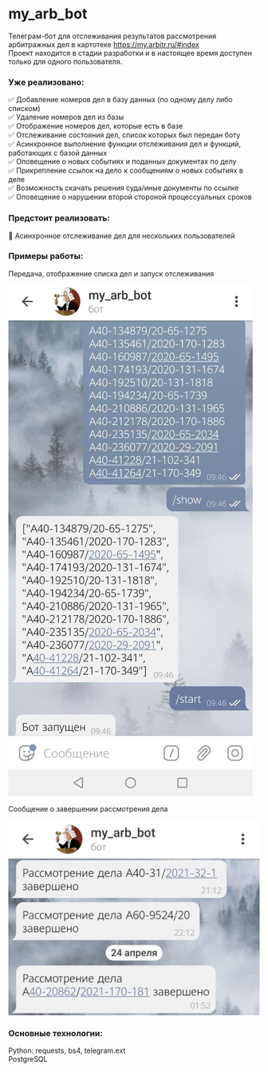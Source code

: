 # my_arb_bot
Телеграм-бот для отслеживания результатов рассмотрения арбитражных дел в картотеке https://my.arbitr.ru/#index
<br>Проект находится в стадии разработки и в настоящее время доступен только для одного пользователя.
<br>

### Уже реализовано:

:white_check_mark: Добавление номеров дел в базу данных (по одному делу либо списком) <br>
:white_check_mark: Удаление номеров дел из базы<br>
:white_check_mark: Отображение номеров дел, которые есть в базе <br>
:white_check_mark: Отслеживание состояния дел, список которых был передан боту <br>
:white_check_mark: Асинхронное выполнение функции отслеживания дел и функций, работающих с базой данных <br>
:white_check_mark: Оповещение о новых событиях и поданных документах по делу<br> 
:white_check_mark: Прикрепление ссылок на дело к сообщениям о новых событиях в деле<br>
:white_check_mark: Возможность скачать решения суда/иные документы по ссылке<br>
:white_check_mark: Оповещение о нарушении второй стороной процессуальных сроков<br>

### Предстоит реализовать:
:black_square_button: Асинхронное отслеживание дел для нескольких пользователей


### Примеры работы:
Передача, отображение списка дел и запуск отслеживания
<br>

![Alt-текст](imgs/example1.jpg "Передача, отображение списка дел и запуск отслеживания")

Сообщение о завершении рассмотрения дела
<br>

![Alt-текст](imgs/example2.jpg "Передача, отображение списка дел и запуск отслеживания")
<br>

### Основные технологии:
Python: requests, bs4, telegram.ext
<br>PostgreSQL
